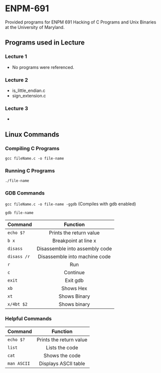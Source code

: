 # ENPM-691

Provided programs for ENPM 691 Hacking of C Programs and Unix Binaries at the University of Maryland.

## Programs used in Lecture

### Lecture 1
* No programs were referenced.

### Lecture 2
* is_little_endian.c
* sign_extension.c

### Lecture 3
*

## Linux Commands

### Compiling C Programs

  `gcc fileName.c -o file-name`

### Running C Programs

  `./file-name`

### GDB Commands

  `gcc fileName.c -o file-name -ggdb` (Compiles with gdb enabled)
  
  `gdb file-name`

| Command       | Function      |
| ------------- |:-------------:|
| `echo $?`     | Prints the return value |
| `b x`     | Breakpoint at line x |
| `disass`     | Disassemble into assembly code |
| `disass /r`     | Disassemble into machine code |
| `r`     | Run |
| `c`     | Continue|
| `exit` | Exit gdb |
| `xb` | Shows Hex |
| `xt` | Shows Binary |
| `x/4bt $2` | Shows binary |

### Helpful Commands

| Command       | Function      |
| ------------- |:-------------:|
| `echo $?`     | Prints the return value |
| `list`     | Lists the code |
| `cat`     | Shows the code |
| `man ASCII` | Displays ASCII table |
